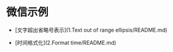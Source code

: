 # 微信示例

* [文字超出省略号表示](1.Text out of range ellipsis/README.md)

* [时间格式化](2.Format time/README.md)

  

